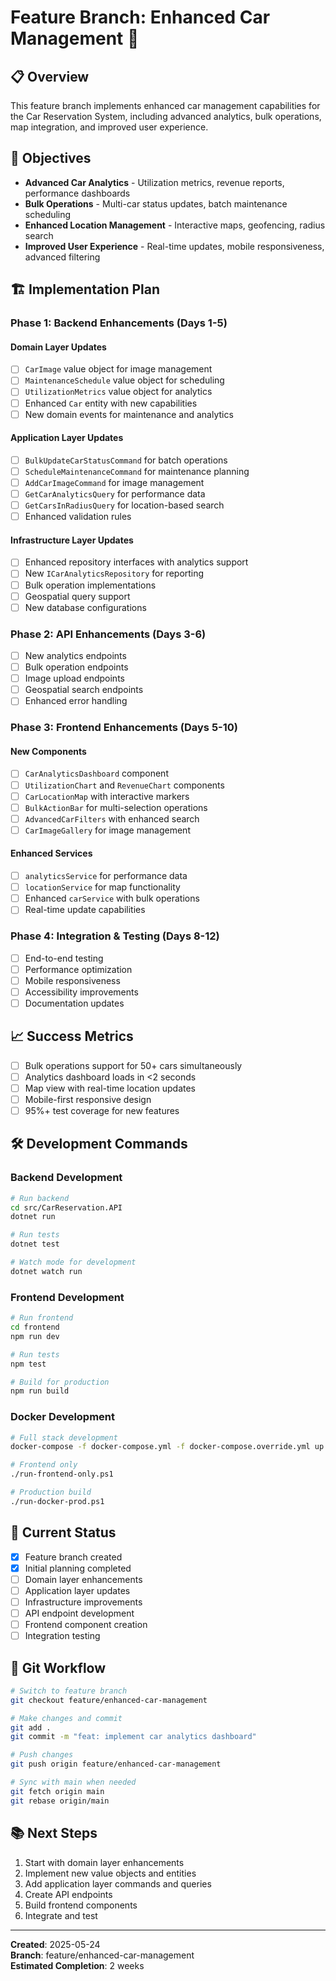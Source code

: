 # Feature Branch: Enhanced Car Management 🚗

## 📋 Overview
This feature branch implements enhanced car management capabilities for the Car Reservation System, including advanced analytics, bulk operations, map integration, and improved user experience.

## 🎯 Objectives
- **Advanced Car Analytics** - Utilization metrics, revenue reports, performance dashboards
- **Bulk Operations** - Multi-car status updates, batch maintenance scheduling
- **Enhanced Location Management** - Interactive maps, geofencing, radius search
- **Improved User Experience** - Real-time updates, mobile responsiveness, advanced filtering

## 🏗️ Implementation Plan

### Phase 1: Backend Enhancements (Days 1-5)
#### Domain Layer Updates
- [ ] `CarImage` value object for image management
- [ ] `MaintenanceSchedule` value object for scheduling
- [ ] `UtilizationMetrics` value object for analytics
- [ ] Enhanced `Car` entity with new capabilities
- [ ] New domain events for maintenance and analytics

#### Application Layer Updates
- [ ] `BulkUpdateCarStatusCommand` for batch operations
- [ ] `ScheduleMaintenanceCommand` for maintenance planning
- [ ] `AddCarImageCommand` for image management
- [ ] `GetCarAnalyticsQuery` for performance data
- [ ] `GetCarsInRadiusQuery` for location-based search
- [ ] Enhanced validation rules

#### Infrastructure Layer Updates
- [ ] Enhanced repository interfaces with analytics support
- [ ] New `ICarAnalyticsRepository` for reporting
- [ ] Bulk operation implementations
- [ ] Geospatial query support
- [ ] New database configurations

### Phase 2: API Enhancements (Days 3-6)
- [ ] New analytics endpoints
- [ ] Bulk operation endpoints
- [ ] Image upload endpoints
- [ ] Geospatial search endpoints
- [ ] Enhanced error handling

### Phase 3: Frontend Enhancements (Days 5-10)
#### New Components
- [ ] `CarAnalyticsDashboard` component
- [ ] `UtilizationChart` and `RevenueChart` components
- [ ] `CarLocationMap` with interactive markers
- [ ] `BulkActionBar` for multi-selection operations
- [ ] `AdvancedCarFilters` with enhanced search
- [ ] `CarImageGallery` for image management

#### Enhanced Services
- [ ] `analyticsService` for performance data
- [ ] `locationService` for map functionality
- [ ] Enhanced `carService` with bulk operations
- [ ] Real-time update capabilities

### Phase 4: Integration & Testing (Days 8-12)
- [ ] End-to-end testing
- [ ] Performance optimization
- [ ] Mobile responsiveness
- [ ] Accessibility improvements
- [ ] Documentation updates

## 📈 Success Metrics
- [ ] Bulk operations support for 50+ cars simultaneously
- [ ] Analytics dashboard loads in <2 seconds
- [ ] Map view with real-time location updates
- [ ] Mobile-first responsive design
- [ ] 95%+ test coverage for new features

## 🛠️ Development Commands

### Backend Development
```bash
# Run backend
cd src/CarReservation.API
dotnet run

# Run tests
dotnet test

# Watch mode for development
dotnet watch run
```

### Frontend Development
```bash
# Run frontend
cd frontend
npm run dev

# Run tests
npm test

# Build for production
npm run build
```

### Docker Development
```bash
# Full stack development
docker-compose -f docker-compose.yml -f docker-compose.override.yml up --build

# Frontend only
./run-frontend-only.ps1

# Production build
./run-docker-prod.ps1
```

## 📝 Current Status
- [x] Feature branch created
- [x] Initial planning completed
- [ ] Domain layer enhancements
- [ ] Application layer updates
- [ ] Infrastructure improvements
- [ ] API endpoint development
- [ ] Frontend component creation
- [ ] Integration testing

## 🔄 Git Workflow
```bash
# Switch to feature branch
git checkout feature/enhanced-car-management

# Make changes and commit
git add .
git commit -m "feat: implement car analytics dashboard"

# Push changes
git push origin feature/enhanced-car-management

# Sync with main when needed
git fetch origin main
git rebase origin/main
```

## 📚 Next Steps
1. Start with domain layer enhancements
2. Implement new value objects and entities
3. Add application layer commands and queries
4. Create API endpoints
5. Build frontend components
6. Integrate and test

---
**Created**: 2025-05-24  
**Branch**: feature/enhanced-car-management  
**Estimated Completion**: 2 weeks
